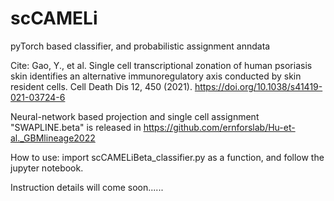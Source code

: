 # scCAMELi
pyTorch based classifier, and probabilistic assignment
anndata

Cite: Gao, Y., et al. Single cell transcriptional zonation of human psoriasis skin identifies an alternative immunoregulatory axis conducted by skin resident cells. Cell Death Dis 12, 450 (2021). https://doi.org/10.1038/s41419-021-03724-6

Neural-network based projection and single cell assignment "SWAPLINE.beta" is released in https://github.com/ernforslab/Hu-et-al._GBMlineage2022 


How to use:
import scCAMELiBeta_classifier.py as a function, and follow the jupyter notebook.

Instruction details will come soon......
